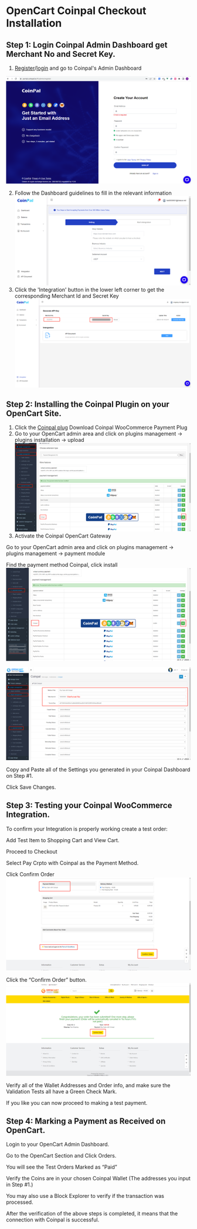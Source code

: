 # OpenCart Coinpal Checkout Installation

## Step 1: Login Coinpal Admin Dashboard get Merchant No and Secret Key.
1. [Register](https://portal.coinpal.io/#/admin/register)/[login](https://portal.coinpal.io/#/admin/login) and go to Coinpal's Admin Dashboard 

![](./img/register.png)

2. Follow the Dashboard guidelines to fill in the relevant information
![](./img/kyb.png)
3. Click the 'Integration' button in the lower left corner to get the corresponding Merchant Id and Secret Key
![](./img/api-key.png)

## Step 2: Installing the Coinpal Plugin on your OpenCart Site.
1. Click the  [Coinpal plug](https://github.com/CoinpalGroup/plug_opencart/blob/master/coinpal.ocmod.zip)  Download Coinpal WooCommerce Payment Plug
2. Go to your OpenCart admin area and click on plugins management -> plugins installation -> upload
![](./img/upload.png)
3. Activate the Coinpal OpenCart Gateway

Go to your OpenCart admin area and click on plugins management -> plugins management -> payment module

Find the payment method Coinpal, click install
![](./img/install.png)

![](./img/edit.png)

Copy and Paste all of the Settings you generated in your Coinpal Dashboard on Step #1.

Click Save Changes.


## Step 3: Testing your Coinpal WooCommerce Integration.

To confirm your Integration is properly working create a test order:

Add Test Item to Shopping Cart and View Cart.

Proceed to Checkout

Select Pay Crpto with Coinpal as the Payment Method.

Click Confirm Order
![](./img/checkout.png)

Click the “Confirm Order” button.
![](./img/checkout2.png)

Verify all of the Wallet Addresses and Order info, and make sure the Validation Tests all have a Green Check Mark.

If you like you can now proceed to making a test payment.



## Step 4: Marking a Payment as Received on OpenCart.

Login to your OpenCart Admin Dashboard.

Go to the OpenCart Section and Click Orders.

You will see the Test Orders Marked as “Paid”

Verify the Coins are in your chosen Coinpal Wallet (The addresses you input in Step #1.)

You may also use a Block Explorer to verify if the transaction was processed.

After the verification of the above steps is completed, it means that the connection with Coinpal is successful.





